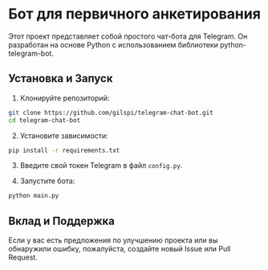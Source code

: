 # Бот для первичного анкетирования

Этот проект представляет собой простого чат-бота для Telegram. Он разработан на основе Python с использованием библиотеки python-telegram-bot.

## Установка и Запуск

1. Клонируйте репозиторий:

```bash
git clone https://github.com/gilspi/telegram-chat-bot.git
cd telegram-chat-bot

```
2. Установите зависимости:
```bash
pip install -r requirements.txt

```

3. Введите свой токен Telegram в файл `config.py`.

4. Запустите бота:
```bash
python main.py

```

## Вклад и Поддержка

Если у вас есть предложения по улучшению проекта или вы обнаружили ошибку, пожалуйста, создайте новый Issue или Pull Request.
